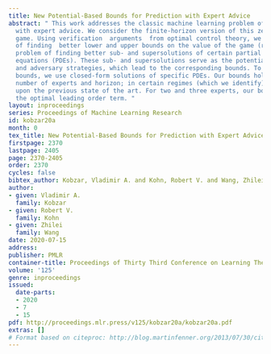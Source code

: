 ```yaml
---
title: New Potential-Based Bounds for Prediction with Expert Advice
abstract: " This work addresses the classic machine learning problem of online prediction
  with expert advice. We consider the finite-horizon version of this zero-sum, two-person
  game. Using verification  arguments  from optimal control theory, we view the task
  of finding  better lower and upper bounds on the value of the game (regret) as the
  problem of finding better sub- and supersolutions of certain partial differential
  equations (PDEs). These sub- and supersolutions serve as the potentials for player
  and adversary strategies, which lead to the corresponding bounds. To get explicit
  bounds, we use closed-form solutions of specific PDEs. Our bounds hold for any given
  number of experts and horizon; in certain regimes (which we identify) they improve
  upon the previous state of the art. For two and three experts, our bounds provide
  the optimal leading order term. "
layout: inproceedings
series: Proceedings of Machine Learning Research
id: kobzar20a
month: 0
tex_title: New Potential-Based Bounds for Prediction with Expert Advice
firstpage: 2370
lastpage: 2405
page: 2370-2405
order: 2370
cycles: false
bibtex_author: Kobzar, Vladimir A. and Kohn, Robert V. and Wang, Zhilei
author:
- given: Vladimir A.
  family: Kobzar
- given: Robert V.
  family: Kohn
- given: Zhilei
  family: Wang
date: 2020-07-15
address: 
publisher: PMLR
container-title: Proceedings of Thirty Third Conference on Learning Theory
volume: '125'
genre: inproceedings
issued:
  date-parts:
  - 2020
  - 7
  - 15
pdf: http://proceedings.mlr.press/v125/kobzar20a/kobzar20a.pdf
extras: []
# Format based on citeproc: http://blog.martinfenner.org/2013/07/30/citeproc-yaml-for-bibliographies/
---
```

